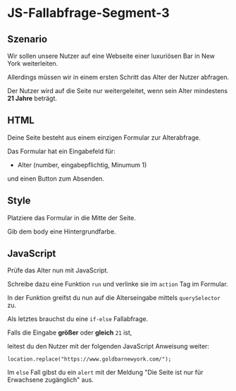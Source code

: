 # JS-Fallabfrage-Segment-3

## Szenario
Wir sollen unsere Nutzer auf eine Webseite einer luxuriösen Bar in New York weiterleiten.

Allerdings müssen wir in einem ersten Schritt das Alter der Nutzer abfragen.

Der Nutzer wird auf die Seite nur weitergeleitet, wenn sein Alter mindestens **21 Jahre** beträgt.

## HTML
Deine Seite besteht aus einem einzigen Formular zur Alterabfrage.

Das Formular hat ein Eingabefeld für:

* Alter (number, eingabepflichtig, Minumum 1)

und einen Button zum Absenden.

## Style
Platziere das Formular in die Mitte der Seite.

Gib dem body eine Hintergrundfarbe.

## JavaScript
Prüfe das Alter nun mit JavaScript.

Schreibe dazu eine Funktion `run` und verlinke sie im `action` Tag im Formular.

In der Funktion greifst du nun auf die Alterseingabe mittels `querySelector` zu.

Als letztes brauchst du eine `if-else` Fallabfrage.

Falls die Eingabe **größer** oder **gleich** `21` ist,

leitest du den Nutzer mit der folgenden JavaScript Anweisung weiter:

`location.replace("https://www.goldbarnewyork.com/");`

Im `else` Fall gibst du ein `alert` mit der Meldung "Die Seite ist nur für Erwachsene zugänglich" aus.
